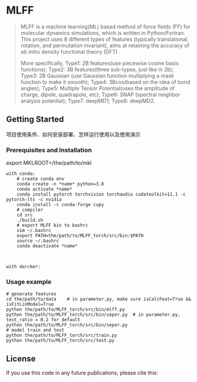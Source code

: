 # MLFF

> MLFF is a machine learning(ML) based method of force fields (FF) for molecular dynamics simulations, which is written in Python/Fortran.  This project uses 8 different types of features (typically translational, rotation, and permutation invariant), aims at retaining the accuracy of ab initio density functional theory (DFT) . 
>
>  More specifically, Type1: 2B features(use piecewise cosine basis functions); Type2: 3B features(three sub-types, just like in 2b); Type3: 2B Gaussian (use Gaussian function multiplying a mask function to make it smooth); Type4: 3Bcos(based on the idea of bond angles); Type5: Multiple Tensor Potential(uses the amplitude of charge, dipole, quadrapole, etc); Type6: SNAP (spectral neighbor analysis potential); Type7: deepMD1; Type8: deepMD2.

## Getting Started 

项目使用条件、如何安装部署、怎样运行使用以及使用演示

### Prerequisites  and  Installation

export MKLROOT=/the/path/to/mkl

```
with conda:
	# create conda env
	conda create -n *name* python=3.8
	conda activate *name*
	conda install pytorch torchvision torchaudio cudatoolkit=11.1 -c pytorch-lts -c nvidia
	conda install -c conda-forge cupy
	# compiler
	cd src
	./build.sh
    # export MLFF bin to bashrc
    vim ~/.bashrc
    export PATH=the/path/to/MLFF_torch/src/bin:$PATH
    source ~/.bashrc
    conda deactivate *name*
    
    
```

```sh
with dorcker:

```

### Usage example 

	# generate features
	cd the/path/to/data    # in parameter.py, make sure isCalcFeat=True && isFitLinModel=True
	python the/path/to/MLFF_torch/src/bin/mlff.py
	python the/path/to/MLFF_torch/src/bin/seper.py  # in parameter.py, test_ratio = 0.2 for default
	python the/path/to/MLFF_torch/src/bin/seper.py 
	# model train and test
	python the/path/to/MLFF_torch/src/train.py
	python the/path/to/MLFF_torch/src/test.py
## License 

If you use this code in any future publications, please cite this: